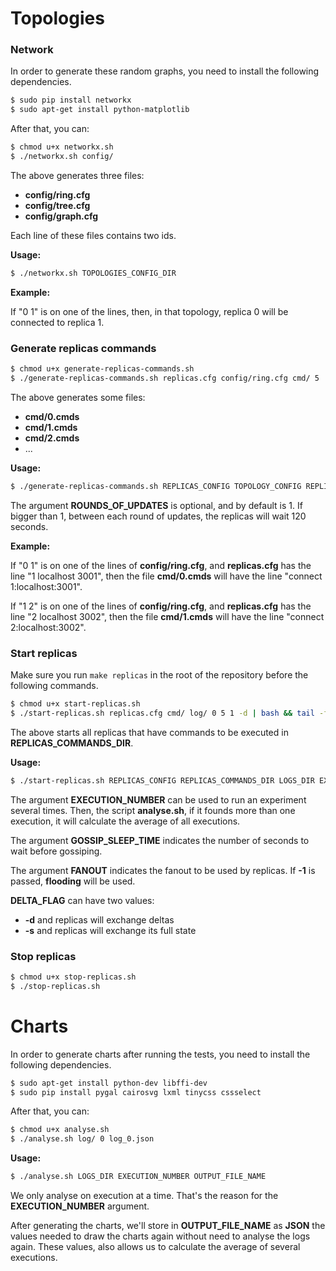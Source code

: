 # Topologies

### Network

In order to generate these random graphs, you need to install the following dependencies.

```bash
$ sudo pip install networkx
$ sudo apt-get install python-matplotlib
```

After that, you can:

```bash
$ chmod u+x networkx.sh
$ ./networkx.sh config/
```

The above generates three files:
- __config/ring.cfg__
- __config/tree.cfg__
- __config/graph.cfg__

Each line of these files contains two ids. 

__Usage:__
```bash
$ ./networkx.sh TOPOLOGIES_CONFIG_DIR
```

__Example:__

If "0 1" is on one of the lines, then, in that topology, replica 0 will be connected to replica 1.


### Generate replicas commands

```bash
$ chmod u+x generate-replicas-commands.sh
$ ./generate-replicas-commands.sh replicas.cfg config/ring.cfg cmd/ 5
```

The above generates some files:
- __cmd/0.cmds__
- __cmd/1.cmds__
- __cmd/2.cmds__
- ...

__Usage:__
```bash
$ ./generate-replicas-commands.sh REPLICAS_CONFIG TOPOLOGY_CONFIG REPLICAS_COMMANDS_DIR [ROUNDS_OF_UPDATES]
```

The argument __ROUNDS_OF_UPDATES__ is optional, and by default is 1. If bigger than 1, between each round of updates, the replicas will wait 120 seconds.

__Example:__

If "0 1" is on one of the lines of __config/ring.cfg__, and __replicas.cfg__ has the line "1 localhost 3001", then the file __cmd/0.cmds__ will have the line "connect 1:localhost:3001".

If "1 2" is on one of the lines of __config/ring.cfg__, and __replicas.cfg__ has the line "2 localhost 3002", then the file __cmd/1.cmds__ will have the line "connect 2:localhost:3002".


### Start replicas

Make sure you run `make replicas` in the root of the repository before the following commands.

```bash
$ chmod u+x start-replicas.sh
$ ./start-replicas.sh replicas.cfg cmd/ log/ 0 5 1 -d | bash && tail -f log/*
```

The above starts all replicas that have commands to be executed in __REPLICAS_COMMANDS_DIR__.

__Usage:__
```bash
$ ./start-replicas.sh REPLICAS_CONFIG REPLICAS_COMMANDS_DIR LOGS_DIR EXECUTION_NUMBER GOSSIP_SLEEP_TIME FANOUT DELTA_FLAG
```

The argument __EXECUTION_NUMBER__ can be used to run an experiment several times. Then, the script __analyse.sh__, if it founds more than one execution, it will calculate the average of all executions.

The argument __GOSSIP_SLEEP_TIME__ indicates the number of seconds to wait before gossiping.

The argument __FANOUT__ indicates the fanout to be used by replicas. If __-1__ is passed, __flooding__ will be used.

__DELTA_FLAG__ can have two values:
- __-d__ and replicas will exchange deltas
- __-s__ and replicas will exchange its full state

### Stop replicas

```bash
$ chmod u+x stop-replicas.sh
$ ./stop-replicas.sh
```


# Charts

In order to generate charts after running the tests, you need to install the following dependencies.

```bash
$ sudo apt-get install python-dev libffi-dev
$ sudo pip install pygal cairosvg lxml tinycss cssselect
```

After that, you can:

```bash
$ chmod u+x analyse.sh
$ ./analyse.sh log/ 0 log_0.json
```

__Usage:__
```bash
$ ./analyse.sh LOGS_DIR EXECUTION_NUMBER OUTPUT_FILE_NAME
```

We only analyse on execution at a time. That's the reason for the __EXECUTION_NUMBER__ argument.

After generating the charts, we'll store in __OUTPUT_FILE_NAME__ as __JSON__ the values needed to draw the charts again without need to analyse the logs again. These values, also allows us to calculate the average of several executions.

